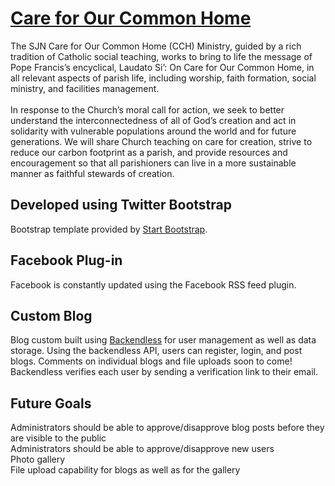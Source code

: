 # [Care for Our Common Home](tiny.cc/CFOCH)

The SJN Care for Our Common Home (CCH) Ministry, guided by a rich tradition of Catholic social teaching, works to bring to life the message of Pope Francis’s encyclical, Laudato Si’: On Care for Our Common Home, in all relevant aspects of parish life, including worship, faith formation, social ministry, and facilities management. <br><br>In response to the Church’s moral call for action, we seek to better understand the interconnectedness of all of God’s creation and act in solidarity with vulnerable populations around the world and for future generations. We will share Church teaching on care for creation, strive to reduce our carbon footprint as a parish, and provide resources and encouragement so that all parishioners can live in a more sustainable manner as faithful stewards of creation.

## Developed using Twitter Bootstrap

Bootstrap template provided by [Start Bootstrap](http://startbootstrap.com/template-overviews/agency/). 

## Facebook Plug-in

Facebook is constantly updated using the Facebook RSS feed plugin.

## Custom Blog

Blog custom built using [Backendless](https://backendless.com) for user management as well as data storage. Using the backendless API, users can register, login, and post blogs. Comments on individual blogs and file uploads soon to come! Backendless verifies each user by sending a verification link to their email. 

## Future Goals

Administrators should be able to approve/disapprove blog posts before they are visible to the public<br>
Administrators should be able to approve/disapprove new users<br>
Photo gallery<br>
File upload capability for blogs as well as for the gallery
